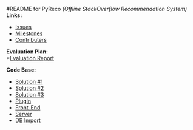 #README for PyReco _(Offline StackOverflow Recommendation System)_  
**Links:**  
* [Issues](https://github.com/ankitkumar93/csc510-se-project/issues)  
* [Milestones](https://github.com/ankitkumar93/csc510-se-project/milestones)  
* [Contributers](https://github.com/ankitkumar93/csc510-se-project/graphs/contributors)  
  
**Evaluation Plan:**  
*[Evaluation Report](https://github.com/ankitkumar93/csc510-se-project/blob/master/Evaluation.md)  
  
**Code Base:**  
* [Solution #1](https://github.com/ankitkumar93/csc510-se-project/tree/solution1)  
* [Solution #2](https://github.com/ankitkumar93/csc510-se-project/tree/solution2)  
* [Solution #3](https://github.com/ankitkumar93/csc510-se-project/tree/solution3)  
* [Plugin](https://github.com/ankitkumar93/csc510-se-project/tree/plugin)  
* [Front-End](https://github.com/ankitkumar93/csc510-se-project/tree/Front-End)  
* [Server](https://github.com/ankitkumar93/csc510-se-project/tree/server)  
* [DB Import](https://github.com/ankitkumar93/csc510-se-project/tree/db_import)  
